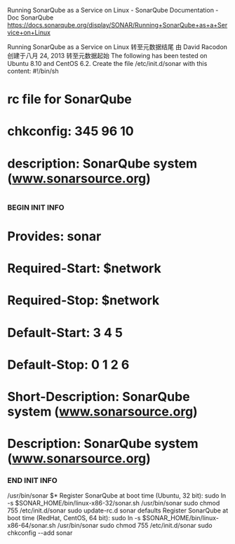 Running SonarQube as a Service on Linux - SonarQube Documentation - Doc SonarQube https://docs.sonarqube.org/display/SONAR/Running+SonarQube+as+a+Service+on+Linux


Running SonarQube as a Service on Linux
转至元数据结尾
由 David Racodon创建于八月 24, 2013 转至元数据起始
The following has been tested on Ubuntu 8.10 and CentOS 6.2.
Create the file /etc/init.d/sonar with this content:
#!/bin/sh
#
# rc file for SonarQube
#
# chkconfig: 345 96 10
# description: SonarQube system (www.sonarsource.org)
#
### BEGIN INIT INFO
# Provides: sonar
# Required-Start: $network
# Required-Stop: $network
# Default-Start: 3 4 5
# Default-Stop: 0 1 2 6
# Short-Description: SonarQube system (www.sonarsource.org)
# Description: SonarQube system (www.sonarsource.org)
### END INIT INFO
 
/usr/bin/sonar $*
Register SonarQube at boot time (Ubuntu, 32 bit):
sudo ln -s $SONAR_HOME/bin/linux-x86-32/sonar.sh /usr/bin/sonar
sudo chmod 755 /etc/init.d/sonar
sudo update-rc.d sonar defaults
Register SonarQube at boot time (RedHat, CentOS, 64 bit):
sudo ln -s $SONAR_HOME/bin/linux-x86-64/sonar.sh /usr/bin/sonar
sudo chmod 755 /etc/init.d/sonar
sudo chkconfig --add sonar